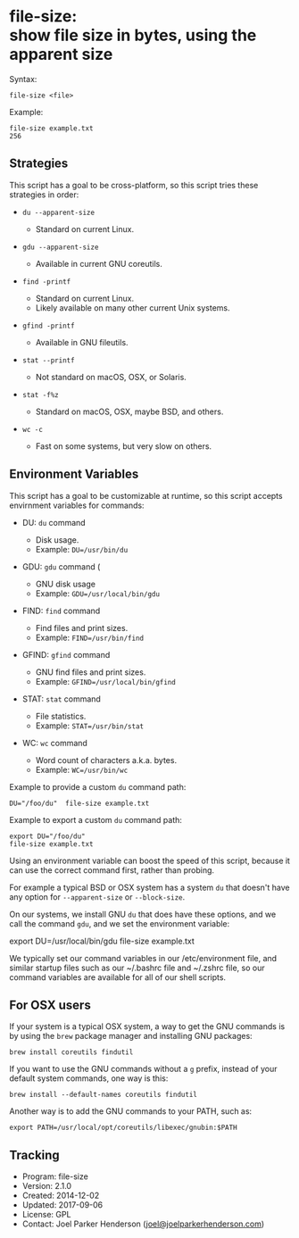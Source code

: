 # file-size:<br>show file size in bytes, using the apparent size

Syntax:

    file-size <file>

Example:

    file-size example.txt
    256


## Strategies

This script has a goal to be cross-platform,
so this script tries these strategies in order:

  * `du --apparent-size`
    * Standard on current Linux.
    
  * `gdu --apparent-size`
    * Available in current GNU coreutils.

  * `find -printf`
    * Standard on current Linux.
    * Likely available on many other current Unix systems.
    
  * `gfind -printf`
    * Available in GNU fileutils.
    
  * `stat --printf`
    * Not standard on macOS, OSX, or Solaris.
    
  * `stat -f%z`
    * Standard on macOS, OSX, maybe BSD, and others.
    
  * `wc -c`
    * Fast on some systems, but very slow on others.


## Environment Variables

This script has a goal to be customizable at runtime,
so this script accepts envirnment variables for commands:

  * DU: `du` command
    * Disk usage.
    * Example: `DU=/usr/bin/du`

  * GDU: `gdu` command (
    * GNU disk usage
    * Example: `GDU=/usr/local/bin/gdu`
    
  * FIND: `find` command
    * Find files and print sizes.
    * Example: `FIND=/usr/bin/find`
    
  * GFIND: `gfind` command
    * GNU find files and print sizes.
    * Example: `GFIND=/usr/local/bin/gfind`
    
  * STAT: `stat` command
    * File statistics.
    * Example: `STAT=/usr/bin/stat`
    
  * WC: `wc` command
    * Word count of characters a.k.a. bytes.
    * Example: `WC=/usr/bin/wc`

Example to provide a custom `du` command path:

    DU="/foo/du"  file-size example.txt

Example to export a custom `du` command path:

    export DU="/foo/du"
    file-size example.txt

Using an environment variable can boost the speed of this script,
because it can use the correct command first, rather than probing.

For example a typical BSD or OSX system has a system `du` that
doesn't have any option for `--apparent-size` or `--block-size`.

On our systems, we install GNU `du` that does have these options,
and we call the command `gdu`, and we set the environment variable:

   export DU=/usr/local/bin/gdu
   file-size example.txt

We typically set our command variables in our /etc/environment file,
and similar startup files such as our ~/.bashrc file and ~/.zshrc file,
so our command variables are available for all of our shell scripts.


## For OSX users

If your system is a typical OSX system, a way to get the GNU commands
is by using the `brew` package manager and installing GNU packages:

    brew install coreutils findutil

If you want to use the GNU commands without a `g` prefix,
instead of your default system commands, one way is this:

    brew install --default-names coreutils findutil

Another way is to add the GNU commands to your PATH, such as:

    export PATH=/usr/local/opt/coreutils/libexec/gnubin:$PATH


## Tracking

  * Program: file-size
  * Version: 2.1.0
  * Created: 2014-12-02
  * Updated: 2017-09-06
  * License: GPL
  * Contact: Joel Parker Henderson (joel@joelparkerhenderson.com)

